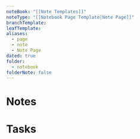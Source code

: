 ```yaml
---
noteBook: "[[Note Templates]]"
noteType: "[[Notebook Page Template|Note Page]]"
branchTemplate: 
leafTemplate: 
aliases:
  - page
  - note
  - Note Page
dated: true
folder:
  - notebook
folderNote: false
---
```

# Notes
# Tasks
